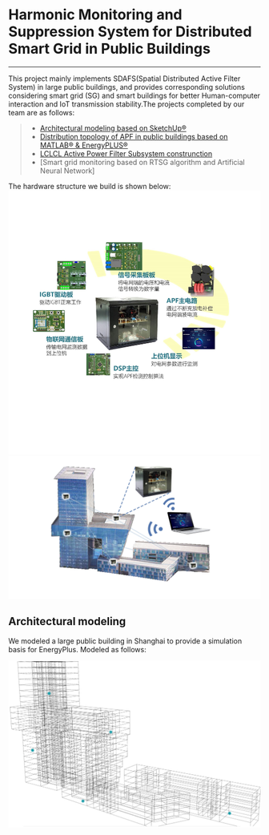 # Harmonic Monitoring and Suppression System for Distributed Smart Grid in Public Buildings

------

This project mainly implements SDAFS(Spatial Distributed Active Filter System) in large public buildings, and provides corresponding solutions considering  smart grid (SG) and smart buildings for better Human-computer interaction and IoT transmission stability.The projects completed by our team are as follows:

> *  [Architectural modeling based on SketchUp®]()
> *  [Distribution topology of APF in public buildings based on MATLAB® & EnergyPLUS®]()
> *  [LCLCL Active Power Filter Subsystem construnction]()
> *  [Smart grid monitoring based on RTSG algorithm and Artificial Neural Network]

The hardware structure we build is shown below:
![APF Hardware](https://github.com/Jason-Cooperate/Harmonic-Monitoring-and-Suppression-system-for-Distributed-Smart-Grid-in-Public-Buildings/blob/master/Picture/总图1.jpg)
![SDAFS Strructure](https://github.com/Jason-Cooperate/Harmonic-Monitoring-and-Suppression-system-for-Distributed-Smart-Grid-in-Public-Buildings/blob/master/Picture/总图2.jpg)

## Architectural modeling
  We modeled a large public building in Shanghai to provide a simulation basis for EnergyPlus. Modeled as follows:

  ![Building Model](https://github.com/Jason-Cooperate/Harmonic-Monitoring-and-Suppression-system-for-Distributed-Smart-Grid-in-Public-Buildings/blob/master/Picture/Building%20Model1.png)
